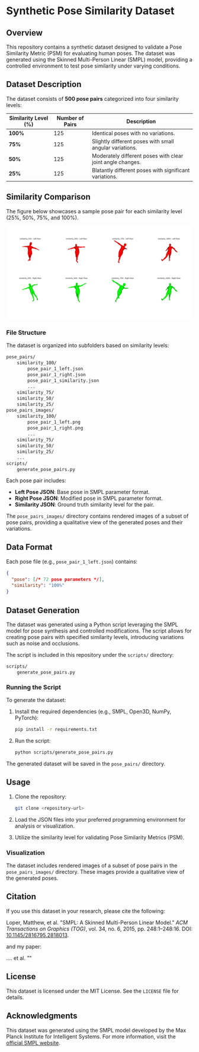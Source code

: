 # Synthetic Pose Similarity Dataset

## Overview
This repository contains a synthetic dataset designed to validate a Pose Similarity Metric (PSM) for evaluating human poses. The dataset was generated using the Skinned Multi-Person Linear (SMPL) model, providing a controlled environment to test pose similarity under varying conditions.

## Dataset Description
The dataset consists of **500 pose pairs** categorized into four similarity levels:

| Similarity Level (%) | Number of Pairs | Description |
|-----------------------|-----------------|-------------|
| **100%**             | 125             | Identical poses with no variations. |
| **75%**              | 125             | Slightly different poses with small angular variations. |
| **50%**              | 125             | Moderately different poses with clear joint angle changes. |
| **25%**              | 125             | Blatantly different poses with significant variations. |

## Similarity Comparison

The figure below showcases a sample pose pair for each similarity level (25%, 50%, 75%, and 100%).

![Similarity Comparison](similarity_comparison.png)


### File Structure
The dataset is organized into subfolders based on similarity levels:

```
pose_pairs/
    similarity_100/
        pose_pair_1_left.json
        pose_pair_1_right.json
        pose_pair_1_similarity.json
        ...
    similarity_75/
    similarity_50/
    similarity_25/
pose_pairs_images/
    similarity_100/
        pose_pair_1_left.png
        pose_pair_1_right.png
        ...
    similarity_75/
    similarity_50/
    similarity_25/
    ...
scripts/
    generate_pose_pairs.py
```

Each pose pair includes:
- **Left Pose JSON**: Base pose in SMPL parameter format.
- **Right Pose JSON**: Modified pose in SMPL parameter format.
- **Similarity JSON**: Ground truth similarity level for the pair.

The `pose_pairs_images/` directory contains rendered images of a subset of pose pairs, providing a qualitative view of the generated poses and their variations.

## Data Format
Each pose file (e.g., `pose_pair_1_left.json`) contains:
```json
{
  "pose": [/* 72 pose parameters */],
  "similarity": "100%"
}
```

## Dataset Generation
The dataset was generated using a Python script leveraging the SMPL model for pose synthesis and controlled modifications. The script allows for creating pose pairs with specified similarity levels, introducing variations such as noise and occlusions. 

The script is included in this repository under the `scripts/` directory:
```
scripts/
    generate_pose_pairs.py
```

### Running the Script
To generate the dataset:
1. Install the required dependencies (e.g., SMPL, Open3D, NumPy, PyTorch):
   ```bash
   pip install -r requirements.txt
   ```
2. Run the script:
   ```bash
   python scripts/generate_pose_pairs.py
   ```

The generated dataset will be saved in the `pose_pairs/` directory.

## Usage
1. Clone the repository:
   ```bash
   git clone <repository-url>
   ```

2. Load the JSON files into your preferred programming environment for analysis or visualization.

3. Utilize the similarity level for validating Pose Similarity Metrics (PSM).

### Visualization
The dataset includes rendered images of a subset of pose pairs in the `pose_pairs_images/` directory. These images provide a qualitative view of the generated poses.

## Citation
If you use this dataset in your research, please cite the following:

Loper, Matthew, et al. "SMPL: A Skinned Multi-Person Linear Model." *ACM Transactions on Graphics (TOG)*, vol. 34, no. 6, 2015, pp. 248:1–248:16. DOI: [10.1145/2816795.2818013](https://doi.org/10.1145/2816795.2818013).

and my paper:

.... et al. "" 

## License
This dataset is licensed under the MIT License. See the `LICENSE` file for details.

## Acknowledgments
This dataset was generated using the SMPL model developed by the Max Planck Institute for Intelligent Systems. For more information, visit the [official SMPL website](https://smpl.is.tue.mpg.de/index.html).
